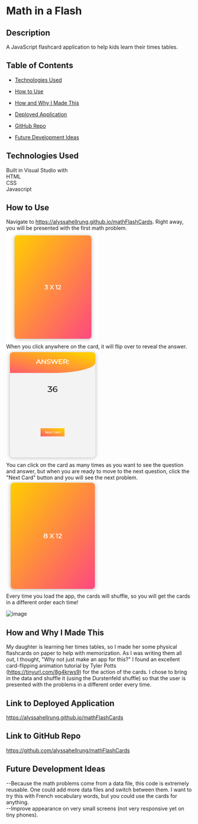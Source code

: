 # Math in a Flash  

## Description    
A JavaScript flashcard application to help kids learn their times tables.  

## Table of Contents

* [Technologies Used](#technologies-used)

* [How to Use](#how-to-use)     

* [How and Why I Made This](#how-and-why-i-made-this)  

* [Deployed Application](#link-to-deployed-application)

* [GitHub Repo](#link-to-github-repo)

* [Future Development Ideas](#future-development-ideas)  

## Technologies Used    
Built in Visual Studio with          
HTML       
CSS    
Javascript           

## How to Use      
Navigate to https://alyssahellrung.github.io/mathFlashCards. Right away, you will be presented with the first math problem.  
<img src="./images/shot1.png" width="250" height="300" />  
When you click anywhere on the card, it will flip over to reveal the answer.     
<img src="./images/shot2.png" width="250" height="300" />     
You can click on the card as many times as you want to see the question and answer, but when you are ready to move to the next question, click the "Next Card" button and you will see the next problem.  
<img src="./images/shot3.png" width="250" height="300" />       
Every time you load the app, the cards will shuffle, so you will get the cards in a different order each time!  

![image](./images/flashCardDemo.gif)    

## How and Why I Made This    
My daughter is learning her times tables, so I made her some physical flashcards on paper to help with memorization. As I was writing them all out, I thought, "Why not just make an app for this?" I found an excellent card-flipping animation tutorial by Tyler Potts (https://tinyurl.com/8g4krws9) for the action of the cards. I chose to bring in the data and shuffle it (using the Durstenfeld shuffle) so that the user is presented with the problems in a different order every time.

## Link to Deployed Application  
https://alyssahellrung.github.io/mathFlashCards

## Link to GitHub Repo      
https://github.com/alyssahellrung/mathFlashCards

## Future Development Ideas     
--Because the math problems come from a data file, this code is extremely reusable. One could add more data files and switch between them. I want to try this with French vocabulary words, but you could use the cards for anything.  
--Improve appearance on very small screens (not very responsive yet on tiny phones).